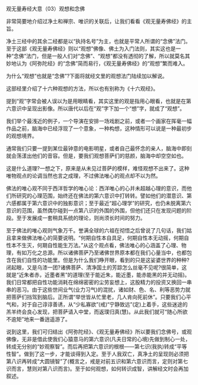 
观无量寿经大意（03）观想和念佛

非常简要地介绍过净土和禅宗、唯识的关联后，让我们看看《观无量寿佛经》的主旨。

净土三经中的其余二经都是以“执持名号”为主，也就是平常人所谓的“念佛”法门。至于这部《观无量寿佛经》则以“观想”佛像、佛土为入门法则，其实这也是一种“念佛”法门，但是一般人们对“念佛”、“观想”都没有透彻的了解，所以就莫名其妙地认为《阿弥陀经》的“念佛”简而易行，《观无量寿佛经》的“观想”繁而难入。

为什么“观想”也就是“念佛”?下面将就经文里的观想法门陆续加以解说。

这部经里介绍了十六种观想的方法，所以也有别称为《十六观经》。

提到“观”字常会被人误以为是用眼睛看，其实这里的观是指用心眼看，也就是在第六意识中呈现出影像。所以唐代以后在“观”字下加一个“想”字，就成了“观想”。

我们举个最浅近的例子，一个导演在安排一场戏剧之前，或者一个画家在挥毫一幅作品之前，脑海中已经浮现了一个意象，一种构想，这种情形可以说是一种最初步的观想境界。

通常我们只要一提到某位最钟意的电影明星，或者自己最怀念的亲人，脑海中即刻就会荡漾出他们的音容。但是，要我们观想菩萨们的慈颜，脑海中却空空如也。

这是什么道理?一想之下，原来是从未见过菩萨的模样，难怪观想不出来了。这种唯物观点的论调当然也言之成理，不过佛法唯心的观点却不以为然。

佛法的唯心观不同于西洋哲学的唯心论：西洋唯心的心并未超越心理的意识，而他们所研究的心理范围，始终还在佛法的第六意识中打转转。譬如他们的潜意识、第六感都属于第六意识中的独影意识；至于最近“超心理学”的研究，也仍未脱离第六意识的范围，虽然偶尔碰到一点第八识的外围的外围，但他们还只在发现问题的阶段。至于发展成一套稍具系统的理论，则尚须长时间的努力。

至于佛法的唯心观则气象万千。誉满全球的六祖在彻悟之后曾说了几句话，我们姑且拿来做佛法唯心的简要说明。“何期自性本自具足，何期自性本无动摇，何期自性本不生灭，何期自性能生万法。”从这个观点看，佛法唯心的心涵盖了心理、物理，有如万化之总源。所以诸佛菩萨乃至诸佛世界原本都在我们心量当中，也都包含在我们自性的功能里。但是为什么我们睁开眼，看到的只是这娑婆世界的种种?闭起眼，又是乌漆一团?诸佛菩萨、清净国土的芳踪怎么丝毫不见呢?很简单，这就是“近朱者赤，近墨者黑”的道理(至于能近朱，能近墨，能赤能黑的并无动摇)。我们日常都把自性功能消耗在绵绵密密的尘劳妄想上，这股精力的投资又换回一串串的恶习。由于这些世间业气(业力习气)的混扰，诸如财、色、名、利等恶势力就把菩萨们挡驾到脑后。正所谓“举世皆从忙里老，几人肯向死前休”。只要我们心平气和，对于自己谆谆善诱，从“少私寡欲”(戒)“宁静致远”(定)上着手，这些迷途的羔羊终会良心发现，把菩萨请入中堂，而返璞归真(慧)。从此我们就可“随心所欲不逾矩”地来一番逍遥游了。

说到这里，我们可归结出《阿弥陀经》、《观无量寿佛经》所以要我们念佛号，或观佛像，无非是借此使我们心猿意马的第六意识(凡夫日常的心境)先做到制心一处，转成无分别的“妙观察智”。而后再把第六意识的根根——第七识(我执)转成“平等性智”。做到了这一步，才能谈得到入定。至于人我双亡，真净土的呈现则必须把第八识再转成“大圆镜智”了(概言之，戒是对前五识和第六意识而言，定则对第七识而言，慧则对第八识而言)。至于如何观想，如何转识成智，讲解经文时会再加叙述。